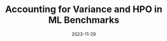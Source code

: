 ---
title: "Accounting for Variance and HPO in ML Benchmarks"
collection: talks
type: 'Talk'
permalink: /talks/2023-11-29-ift-eng
excerpt: 'Add except...'
date: 2023-11-29
location: UdeM, Montréal, Canada
organization: UdeM
recording: ''
slides: 'https://docs.google.com/presentation/d/1bgdO8ZxulgNkBx2J4w2_70K2xl9Dw1agZq2ek5zD4gI/edit?usp=sharing'
---